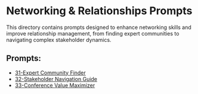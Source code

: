 # Networking & Relationships Prompts

This directory contains prompts designed to enhance networking skills and improve relationship management, from finding expert communities to navigating complex stakeholder dynamics.

## Prompts:

*   [31-Expert Community Finder](31-expert-community-finder.md)
*   [32-Stakeholder Navigation Guide](32-stakeholder-navigation-guide.md)
*   [33-Conference Value Maximizer](33-conference-value-maximizer.md)
